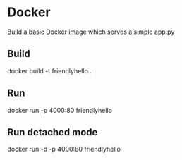 # Docker

Build a basic Docker image which serves a simple app.py

## Build 

docker build -t friendlyhello .

## Run 

docker run -p 4000:80 friendlyhello 

## Run detached mode 

docker run -d -p 4000:80 friendlyhello
